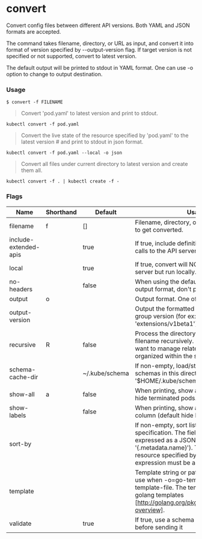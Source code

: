 # convert


Convert config files between different API versions. Both YAML
and JSON formats are accepted.

The command takes filename, directory, or URL as input, and convert it into format
of version specified by --output-version flag. If target version is not specified or
not supported, convert to latest version.

The default output will be printed to stdout in YAML format. One can use -o option
to change to output destination.


### Usage

`$ convert -f FILENAME`

> Convert 'pod.yaml' to latest version and print to stdout.

```shell
kubectl convert -f pod.yaml
```

> Convert the live state of the resource specified by 'pod.yaml' to the latest version # and print to stdout in json format.

```shell
kubectl convert -f pod.yaml --local -o json
```

> Convert all files under current directory to latest version and create them all.

```shell
kubectl convert -f . | kubectl create -f -
```


### Flags

Name | Shorthand | Default | Usage
---- | --------- | ------- | ----- 
filename | f | [] | Filename, directory, or URL to files to need to get converted. 
include-extended-apis |  | true | If true, include definitions of new APIs via calls to the API server. [default true] 
local |  | true | If true, convert will NOT try to contact api-server but run locally. 
no-headers |  | false | When using the default or custom-column output format, don't print headers. 
output | o |  | Output format. One of: json|yaml|wide|name|custom-columns=...|custom-columns-file=...|go-template=...|go-template-file=...|jsonpath=...|jsonpath-file=... See custom columns [http://kubernetes.io/docs/user-guide/kubectl-overview/#custom-columns], golang template [http://golang.org/pkg/text/template/#pkg-overview] and jsonpath template [http://kubernetes.io/docs/user-guide/jsonpath]. 
output-version |  |  | Output the formatted object with the given group version (for ex: 'extensions/v1beta1'). 
recursive | R | false | Process the directory used in -f, --filename recursively. Useful when you want to manage related manifests organized within the same directory. 
schema-cache-dir |  | ~/.kube/schema | If non-empty, load/store cached API schemas in this directory, default is '$HOME/.kube/schema' 
show-all | a | false | When printing, show all resources (default hide terminated pods.) 
show-labels |  | false | When printing, show all labels as the last column (default hide labels column) 
sort-by |  |  | If non-empty, sort list types using this field specification.  The field specification is expressed as a JSONPath expression (e.g. '{.metadata.name}'). The field in the API resource specified by this JSONPath expression must be an integer or a string. 
template |  |  | Template string or path to template file to use when -o=go-template, -o=go-template-file. The template format is golang templates [http://golang.org/pkg/text/template/#pkg-overview]. 
validate |  | true | If true, use a schema to validate the input before sending it 


